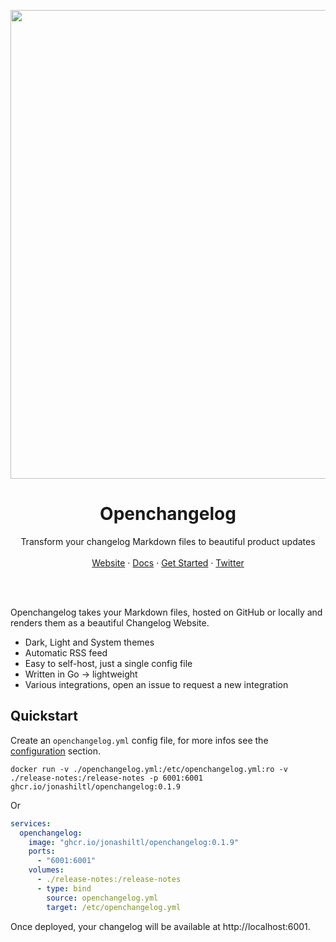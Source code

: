 <p align="center">
  <img width="750" src="https://github.com/user-attachments/assets/64259c72-17b7-479e-8079-98d7e2b72593"/>
  <h1 align="center"><b>Openchangelog</b></h1>
</p>
<p align="center">
  Transform your changelog Markdown files to beautiful product updates
  <br />
  <br />
  <a href="https://openchangelog.com">Website</a>
  ·
  <a href="https://openchangelog.com/docs/">Docs</a>
  ·
  <a href="https://cloud.openchangelog.com">Get Started</a>
  ·
  <a href="https://twitter.com/jonasdevs">Twitter</a>
</p>
<br />
<br />
</p>

Openchangelog takes your Markdown files, hosted on GitHub or locally and renders them as a beautiful Changelog Website.
- Dark, Light and System themes
- Automatic RSS feed
- Easy to self-host, just a single config file
- Written in Go → lightweight
- Various integrations, open an issue to request a new integration

## Quickstart
Create an `openchangelog.yml` config file, for more infos see the [configuration](#configuration) section.
```
docker run -v ./openchangelog.yml:/etc/openchangelog.yml:ro -v ./release-notes:/release-notes -p 6001:6001 ghcr.io/jonashiltl/openchangelog:0.1.9
```
Or
```yaml
services:
  openchangelog:
    image: "ghcr.io/jonashiltl/openchangelog:0.1.9"
    ports:
      - "6001:6001"
    volumes:
      - ./release-notes:/release-notes
      - type: bind
        source: openchangelog.yml
        target: /etc/openchangelog.yml
```
Once deployed, your changelog will be available at http://localhost:6001.